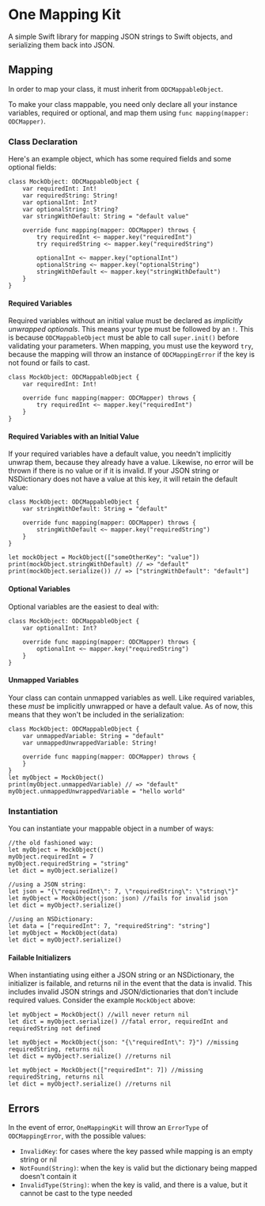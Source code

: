 # One Mapping Kit

A simple Swift library for mapping JSON strings to Swift objects, and serializing them back into JSON.

## Mapping

In order to map your class, it must inherit from `ODCMappableObject`.

To make your class mappable, you need only declare all your instance variables, required or optional, and map them using `func mapping(mapper: ODCMapper)`.

### Class Declaration

Here's an example object, which has some required fields and some optional fields:

```
class MockObject: ODCMappableObject {
    var requiredInt: Int!
    var requiredString: String!
    var optionalInt: Int?
    var optionalString: String?
    var stringWithDefault: String = "default value"

    override func mapping(mapper: ODCMapper) throws {
        try requiredInt <~ mapper.key("requiredInt")
        try requiredString <~ mapper.key("requiredString")

        optionalInt <~ mapper.key("optionalInt")
        optionalString <~ mapper.key("optionalString")
        stringWithDefault <~ mapper.key("stringWithDefault")
    }
}
```

#### Required Variables

Required variables without an initial value must be declared as _implicitly unwrapped optionals_. This means your type must be followed by an `!`.
This is because `ODCMappableObject` must be able to call `super.init()` before validating your parameters. When mapping, you must use the keyword `try`,
because the mapping will throw an instance of `ODCMappingError` if the key is not found or fails to cast.

```
class MockObject: ODCMappableObject {
    var requiredInt: Int!

    override func mapping(mapper: ODCMapper) throws {
        try requiredInt <~ mapper.key("requiredInt")
    }
}
```

#### Required Variables with an Initial Value

If your required variables have a default value, you needn't implicitly unwrap them, because they already have a value.
Likewise, no error will be thrown if there is no value or if it is invalid.
If your JSON string or NSDictionary does not have a value at this key, it will retain the default value:

```
class MockObject: ODCMappableObject {
    var stringWithDefault: String = "default"

    override func mapping(mapper: ODCMapper) throws {
        stringWithDefault <~ mapper.key("requiredString")
    }
}

let mockObject = MockObject(["someOtherKey": "value"])
print(mockObject.stringWithDefault) // => "default"
print(mockObject.serialize()) // => ["stringWithDefault": "default"]
```

#### Optional Variables

Optional variables are the easiest to deal with:

```
class MockObject: ODCMappableObject {
    var optionalInt: Int?

    override func mapping(mapper: ODCMapper) throws {
        optionalInt <~ mapper.key("requiredString")
    }
}
```

#### Unmapped Variables

Your class can contain unmapped variables as well. Like required variables, these _must_ be implicitly unwrapped or have a default value.
As of now, this means that they won't be included in the serialization:

```
class MockObject: ODCMappableObject {
    var unmappedVariable: String = "default"
    var unmappedUnwrappedVariable: String!

    override func mapping(mapper: ODCMapper) throws {
    }
}
let myObject = MockObject()
print(myObject.unmappedVariable) // => "default"
myObject.unmappedUnwrappedVariable = "hello world"
```

### Instantiation

You can instantiate your mappable object in a number of ways:

```
//the old fashioned way:
let myObject = MockObject()
myObject.requiredInt = 7
myObject.requiredString = "string"
let dict = myObject.serialize()

//using a JSON string:
let json = "{\"requiredInt\": 7, \"requiredString\": \"string\"}"
let myObject = MockObject(json: json) //fails for invalid json
let dict = myObject?.serialize()

//using an NSDictionary:
let data = ["requiredInt": 7, "requiredString": "string"]
let myObject = MockObject(data)
let dict = myObject?.serialize()
```

#### Failable Initializers

When instantiating using either a JSON string or an NSDictionary, the initializer is failable, and returns nil in the event that the data is invalid.
This includes invalid JSON strings and JSON/dictionaries that don't include required values. Consider the example `MockObject` above:

```
let myObject = MockObject() //will never return nil
let dict = myObject.serialize() //fatal error, requiredInt and requiredString not defined

let myObject = MockObject(json: "{\"requiredInt\": 7}") //missing requiredString, returns nil
let dict = myObject?.serialize() //returns nil

let myObject = MockObject(["requiredInt": 7]) //missing requiredString, returns nil
let dict = myObject?.serialize() //returns nil
```

## Errors

In the event of error, `OneMappingKit` will throw an `ErrorType` of `ODCMappingError`, with the possible values:

* `InvalidKey`: for cases where the key passed while mapping is an empty string or nil
* `NotFound(String)`: when the key is valid but the dictionary being mapped doesn't contain it
* `InvalidType(String)`: when the key is valid, and there is a value, but it cannot be cast to the type needed
